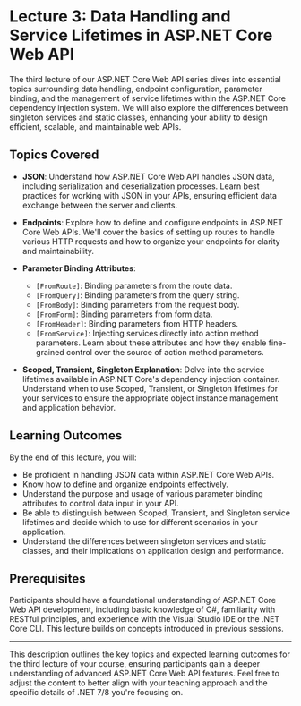 # Lecture 3: Data Handling and Service Lifetimes in ASP.NET Core Web API

The third lecture of our ASP.NET Core Web API series dives into essential topics surrounding data handling, endpoint configuration, parameter binding, and the management of service lifetimes within the ASP.NET Core dependency injection system. We will also explore the differences between singleton services and static classes, enhancing your ability to design efficient, scalable, and maintainable web APIs.

## Topics Covered

- **JSON**: Understand how ASP.NET Core Web API handles JSON data, including serialization and deserialization processes. Learn best practices for working with JSON in your APIs, ensuring efficient data exchange between the server and clients.

- **Endpoints**: Explore how to define and configure endpoints in ASP.NET Core Web APIs. We'll cover the basics of setting up routes to handle various HTTP requests and how to organize your endpoints for clarity and maintainability.

- **Parameter Binding Attributes**:
  - `[FromRoute]`: Binding parameters from the route data.
  - `[FromQuery]`: Binding parameters from the query string.
  - `[FromBody]`: Binding parameters from the request body.
  - `[FromForm]`: Binding parameters from form data.
  - `[FromHeader]`: Binding parameters from HTTP headers.
  - `[FromService]`: Injecting services directly into action method parameters.
  Learn about these attributes and how they enable fine-grained control over the source of action method parameters.

- **Scoped, Transient, Singleton Explanation**: Delve into the service lifetimes available in ASP.NET Core's dependency injection container. Understand when to use Scoped, Transient, or Singleton lifetimes for your services to ensure the appropriate object instance management and application behavior.


## Learning Outcomes

By the end of this lecture, you will:

- Be proficient in handling JSON data within ASP.NET Core Web APIs.
- Know how to define and organize endpoints effectively.
- Understand the purpose and usage of various parameter binding attributes to control data input in your API.
- Be able to distinguish between Scoped, Transient, and Singleton service lifetimes and decide which to use for different scenarios in your application.
- Understand the differences between singleton services and static classes, and their implications on application design and performance.

## Prerequisites

Participants should have a foundational understanding of ASP.NET Core Web API development, including basic knowledge of C#, familiarity with RESTful principles, and experience with the Visual Studio IDE or the .NET Core CLI. This lecture builds on concepts introduced in previous sessions.

---

This description outlines the key topics and expected learning outcomes for the third lecture of your course, ensuring participants gain a deeper understanding of advanced ASP.NET Core Web API features. Feel free to adjust the content to better align with your teaching approach and the specific details of .NET 7/8 you're focusing on.
